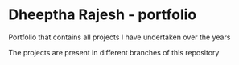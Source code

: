 # Dheeptha Rajesh - portfolio
Portfolio that contains all projects I have undertaken over the years      

The projects are present in different branches of this repository
